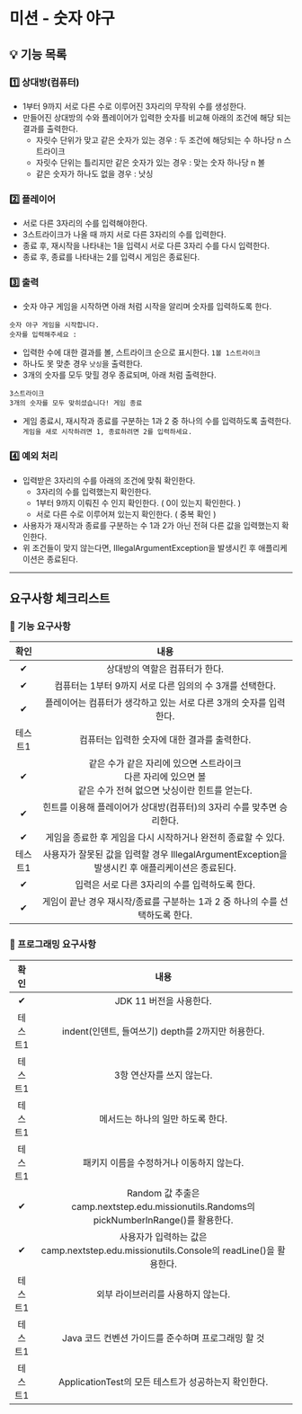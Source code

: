 # 미션 - 숫자 야구

## 💡 **기능 목록**

### 1️⃣ 상대방(컴퓨터)
- 1부터 9까지 서로 다른 수로 이루어진 3자리의 무작위 수를 생성한다.
- 만들어진 상대방의 수와 플레이어가 입력한 숫자를 비교해 아래의 조건에 해당 되는 결과를 출력한다.
  - 자릿수 단위가 맞고 같은 숫자가 있는 경우 : 두 조건에 해당되는 수 하나당 n 스트라이크
  - 자릿수 단위는 틀리지만 같은 숫자가 있는 경우 : 맞는 숫자 하나당 n 볼
  - 같은 숫자가 하나도 없을 경우 : 낫싱

### 2️⃣ 플레이어
- 서로 다른 3자리의 수를 입력해야한다.
- 3스트라이크가 나올 때 까지 서로 다른 3자리의 수를 입력한다.
- 종료 후, 재시작을 나타내는 1을 입력시 서로 다른 3자리 수를 다시 입력한다.
- 종료 후, 종료를 나타내는 2를 입력시 게임은 종료된다.

### 3️⃣ 출력
- 숫자 야구 게임을 시작하면 아래 처럼 시작을 알리며 숫자를 입력하도록 한다.
````
숫자 야구 게임을 시작합니다.
숫자를 입력해주세요 :
````
- 입력한 수에 대한 결과를 볼, 스트라이크 순으로 표시한다. ``1볼 1스트라이크``
- 하나도 못 맞춘 경우 ``낫싱``을 출력한다.
- 3개의 숫자를 모두 맞힐 경우 종료되며, 아래 처럼 출력한다.<br>
````
3스트라이크
3개의 숫자를 모두 맞히셨습니다! 게임 종료
````
- 게임 종료시, 재시작과 종료를 구분하는 1과 2 중 하나의 수를 입력하도록 출력한다.
``게임을 새로 시작하려면 1, 종료하려면 2를 입력하세요.``

### 4️⃣ 예외 처리
- 입력받은 3자리의 수를 아래의 조건에 맞춰 확인한다.
  - 3자리의 수를 입력했는지 확인한다.
  - 1부터 9까지 이뤄진 수 인지 확인한다. ( 0이 있는지 확인한다. )
  - 서로 다른 수로 이루어져 있는지 확인한다. ( 중복 확인 )
- 사용자가 재시작과 종료를 구분하는 수 1과 2가 아닌 전혀 다른 값을 입력했는지 확인한다.
- 위 조건들이 맞지 않는다면, IllegalArgumentException을 발생시킨 후 애플리케이션은 종료된다.

---
## **요구사항 체크리스트**
### 🚀 기능 요구사항
|  확인  |                                   내용                                   |
|:----:|:----------------------------------------------------------------------:|
|✔|                           상대방의 역할은 컴퓨터가 한다.                            |
|  ✔   |                   컴퓨터는 1부터 9까지 서로 다른 임의의 수 3개를 선택한다.                   |
|✔|               플레이어는 컴퓨터가 생각하고 있는 서로 다른 3개의 숫자를 입력한다.                |
|테스트1|                       컴퓨터는 입력한 숫자에 대한 결과를 출력한다.                        |
| ✔ | 같은 수가 같은 자리에 있으면 스트라이크<br/>다른 자리에 있으면 볼<br/>같은 수가 전혀 없으면 낫싱이란 힌트를 얻는다. |
| ✔ |                힌트를 이용해 플레이어가 상대방(컴퓨터)의 3자리 수를 맞추면 승리한다.                |
|✔|                  게임을 종료한 후 게임을 다시 시작하거나 완전히 종료할 수 있다.                  |
|테스트1|   사용자가 잘못된 값을 입력할 경우 IllegalArgumentException을 발생시킨 후 애플리케이션은 종료된다.    |
|✔|                      입력은 서로 다른 3자리의 수를 입력하도록 한다.                       |
|✔|             게임이 끝난 경우 재시작/종료를 구분하는 1과 2 중 하나의 수를 선택하도록 한다.             |

### 🎯 프로그래밍 요구사항
|  확인  |                                       내용                                        |
|:----:|:-------------------------------------------------------------------------------:|
|  ✔   |                                JDK 11 버전을 사용한다.                                 |
| 테스트1 |                       indent(인덴트, 들여쓰기) depth를 2까지만 허용한다.                       |
| 테스트1 |                                 3항 연산자를 쓰지 않는다.                                 |
| 테스트1 |                               메서드는 하나의 일만 하도록 한다.                               |
| 테스트1 |                             패키지 이름을 수정하거나 이동하지 않는다.                             |
| ✔ | Random 값 추출은 camp.nextstep.edu.missionutils.Randoms의 pickNumberInRange()를 활용한다. |
| ✔ |     사용자가 입력하는 값은 camp.nextstep.edu.missionutils.Console의 readLine()을 활용한다.      |
| 테스트1 |                               외부 라이브러리를 사용하지 않는다.                               |
| 테스트1 |                         Java 코드 컨벤션 가이드를 준수하며 프로그래밍 할 것                         |
| 테스트1 |                      ApplicationTest의 모든 테스트가 성공하는지 확인한다.                       |
